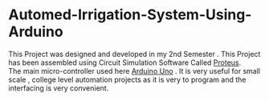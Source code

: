 # Automed-Irrigation-System-Using-Arduino

This Project was designed and developed in my 2nd Semester . This Project has been assembled using Circuit Simulation Software Called [Proteus](https://www.labcenter.com/). <br>
The main micro-controller used here [Arduino Uno]("https://www.amazon.com/Arduino-A000066-ARDUINO-UNO-R3/dp/B008GRTSV6") . It is very useful for small scale , college level automation projects as it is very to program and the interfacing is very convenient. 
